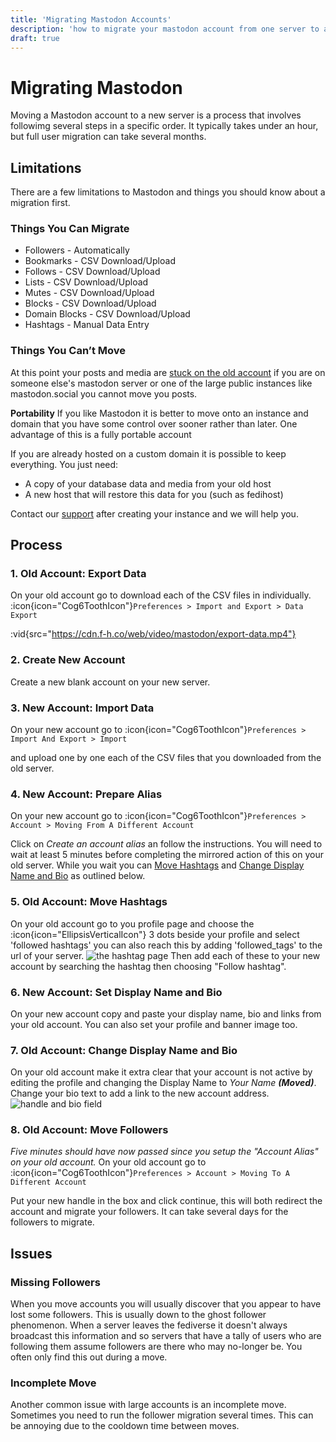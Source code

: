 ```yaml
---
title: 'Migrating Mastodon Accounts'
description: 'how to migrate your mastodon account from one server to another'
draft: true
---
```

# Migrating Mastodon
Moving a Mastodon account to a new server is a process that involves followimg several steps in a specific order. It typically takes under an hour, but full user migration can take several months.

## Limitations
There are a few limitations to Mastodon and things you should know about a migration first.

### Things You Can Migrate
* Followers - Automatically
* Bookmarks - CSV Download/Upload
* Follows - CSV Download/Upload
* Lists - CSV Download/Upload
* Mutes - CSV Download/Upload
* Blocks - CSV Download/Upload
* Domain Blocks - CSV Download/Upload
* Hashtags - Manual Data Entry

### Things You Can’t Move
At this point your posts and media are [stuck on the old account](https://github.com/mastodon/mastodon/issues/12423) if you are on someone else's mastodon server or one of the large public instances like mastodon.social you cannot move you posts.
<aside><strong>Portability</strong>
If you like Mastodon it is better to move onto an instance and domain that you have some control over sooner rather than later. One advantage of this is a fully portable account</aside>

If you are already hosted on a custom domain it is possible to keep everything. You just need:

* A copy of your database data and media from your old host
* A new host that will restore this data for you (such as fedihost)

Contact our <a href="mailto://support@fedihost.co">support</a> after creating your instance and we will help you.

## Process

### 1. Old Account: Export Data
On your old account go to download each of the CSV files in individually. :icon{icon="Cog6ToothIcon"}`Preferences > Import and Export > Data Export`

:vid{src="https://cdn.f-h.co/web/video/mastodon/export-data.mp4"}

### 2. Create New Account
Create a new blank account on your new server.

### 3. New Account: Import Data
On your new account go to :icon{icon="Cog6ToothIcon"}`Preferences > Import And Export > Import`

and upload one by one each of the CSV files that you downloaded from the old server.

### 4. New Account: Prepare Alias
On your new account go to :icon{icon="Cog6ToothIcon"}`Preferences > Account > Moving From A Different Account`

Click on _Create an account alias_ an follow the instructions.
You will need to wait at least 5 minutes before completing the mirrored action of this on your old server. While you wait you can [Move Hashtags](#move-hashtags) and [Change Display Name and Bio](#change-display-name-and-bio) as outlined below.

### 5. Old Account: Move Hashtags
On your old account go to you profile page and choose the :icon{icon="EllipsisVerticalIcon"} 3 dots beside your profile and select 'followed hashtags' you can also reach this by adding 'followed_tags' to the url of your server.
![the hashtag page](/img/mastodon/migration/migration-hashtags-raw.png)
Then add each of these to your new account by searching the hashtag then choosing "Follow hashtag".

### 6. New Account: Set Display Name and Bio
On your new account copy and paste your display name, bio and links from your old account. You can also set your profile and banner image too.

### 7. Old Account: Change Display Name and Bio
On your old account make it extra clear that your account is not active by editing the profile and changing the Display Name to _Your Name **(Moved)**_. Change your bio text to add a link to the new account address.
![handle and bio field](/img/mastodon/migration/migration-hashtags-raw.png)

### 8. Old Account: Move Followers
_Five minutes should have now passed since you setup the "Account Alias" on your old account._
On your old account go to :icon{icon="Cog6ToothIcon"}`Preferences > Account > Moving To A Different Account`

Put your new handle in the box and click continue, this will both redirect the account and migrate your followers. It can take several days for the followers to migrate.

## Issues

### Missing Followers
When you move accounts you will usually discover that you appear to have lost some followers. This is usually down to the ghost follower phenomenon. When a server leaves the fediverse it doesn't always broadcast this information and so servers that have a tally of users who are following them assume followers are there who may no-longer be. You often only find this out during a move.

### Incomplete Move
Another common issue with large accounts is an incomplete move. Sometimes you need to run the follower migration several times. This can be annoying due to the cooldown time between moves.